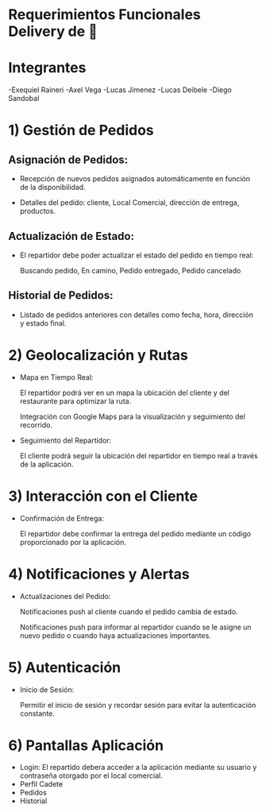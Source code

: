 # Requerimientos Funcionales Delivery de 🍻 

# Integrantes
-Exequiel Raineri
-Axel Vega
-Lucas Jimenez
-Lucas Deibele
-Diego Sandobal


# 1) Gestión de Pedidos 
   ## Asignación de Pedidos:

   - Recepción de nuevos pedidos asignados automáticamente en función de la disponibilidad.

   - Detalles del pedido: cliente, Local Comercial, dirección de entrega, productos.

  ## Actualización de Estado:

   - El repartidor debe poder actualizar el estado del pedido en tiempo real:

       Buscando pedido, En camino, Pedido entregado, Pedido cancelado
   

  ##  Historial de Pedidos:
  
   - Listado de pedidos anteriores con detalles como fecha, hora, dirección y estado final.

# 2) Geolocalización y Rutas

   - Mapa en Tiempo Real:

       El repartidor podrá ver en un mapa la ubicación del cliente y del restaurante para optimizar la ruta.

       Integración con Google Maps para la visualización y seguimiento del recorrido.

   - Seguimiento del Repartidor:

        El cliente podrá seguir la ubicación del repartidor en tiempo real a través de la aplicación.

# 3) Interacción con el Cliente
   
  - Confirmación de Entrega:

       El repartidor debe confirmar la entrega del pedido mediante un código proporcionado por la aplicación.

# 4) Notificaciones y Alertas

   - Actualizaciones del Pedido:

       Notificaciones push al cliente cuando el pedido cambia de estado.

       Notificaciones push para informar al repartidor cuando se le asigne un nuevo pedido o cuando haya actualizaciones importantes.

# 5) Autenticación

  - Inicio de Sesión:

       Permitir el inicio de sesión y recordar sesión para evitar la autenticación constante.


# 6) Pantallas Aplicación
   - Login:
        El repartido debera acceder a la aplicación mediante su usuario y contraseña otorgado por el local comercial.
   - Perfil Cadete
   - Pedidos
   - Historial
